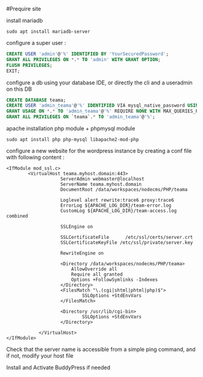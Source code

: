 #Prequire site

install mariadb

```
sudo apt install mariadb-server
```

configure a super user :

``` SQL
CREATE USER 'admin'@'%' IDENTIFIED BY 'YourSecuredPassword';
GRANT ALL PRIVILEGES ON *.* TO 'admin' WITH GRANT OPTION;
FLUSH PRIVILEGES;
EXIT;
```

configure a db using your database IDE, or directly the cli and a useradmin on this DB

``` SQL
CREATE DATABASE teama;
CREATE USER 'admin_teama'@'%' IDENTIFIED VIA mysql_native_password USING 'ipaQSzkOXdo99BNInyiq';
GRANT USAGE ON *.* TO 'admin_teama'@'%' REQUIRE NONE WITH MAX_QUERIES_PER_HOUR 0 MAX_CONNECTIONS_PER_HOUR 0 MAX_UPDATES_PER_HOUR 0 MAX_USER_CONNECTIONS 0;
GRANT ALL PRIVILEGES ON `teama`.* TO 'admin_teama'@'%';
```

apache installation
php module + phpmysql module

```
sudo apt install php php-mysql libapache2-mod-php
```

configure a new website for the wordpress instance by creating a conf file with following content : 

``` apacheconf
<IfModule mod_ssl.c>
        <VirtualHost teama.myhost.domain:443>
                    ServerAdmin webmaster@localhost
                    ServerName teama.myhost.domain
                    DocumentRoot /data/workspaces/nodecms/PHP/teama

                    Loglevel alert rewrite:trace6 proxy:trace6
                    ErrorLog ${APACHE_LOG_DIR}/team-error.log
                    CustomLog ${APACHE_LOG_DIR}/team-access.log combined

                    SSLEngine on

                    SSLCertificateFile      /etc/ssl/certs/server.crt
                    SSLCertificateKeyFile /etc/ssl/private/server.key

                    RewriteEngine on

                    <Directory /data/workspaces/nodecms/PHP/teama>
                        AllowOverride all
                        Require all granted
                        Options +FollowSymlinks -Indexes
                    </Directory>
                    <FilesMatch "\.(cgi|shtml|phtml|php)$">
                            SSLOptions +StdEnvVars
                    </FilesMatch>

                    <Directory /usr/lib/cgi-bin>
                            SSLOptions +StdEnvVars
                    </Directory>

            </VirtualHost>
</IfModule>
```

Check that the server name is accessible from a simple ping command, and if not, modify your host file

Install and Activate BuddyPress if needed



